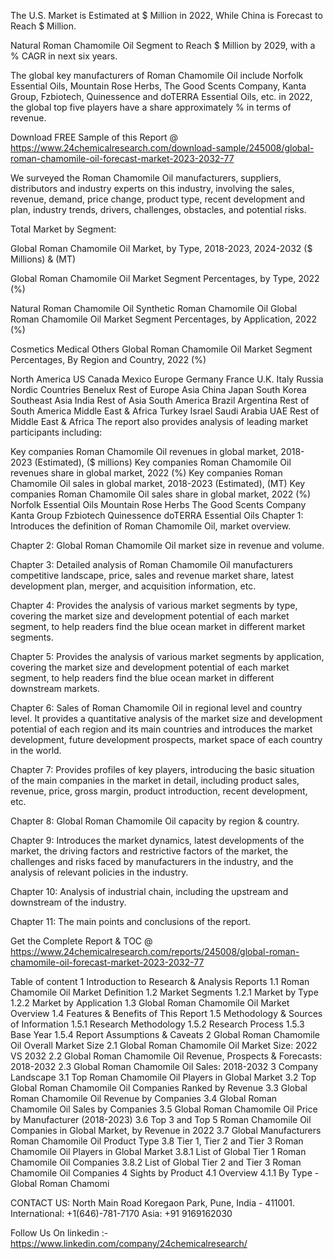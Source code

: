 The U.S. Market is Estimated at $ Million in 2022, While China is Forecast to Reach $ Million.

Natural Roman Chamomile Oil Segment to Reach $ Million by 2029, with a % CAGR in next six years.

The global key manufacturers of Roman Chamomile Oil include Norfolk Essential Oils, Mountain Rose Herbs, The Good Scents Company, Kanta Group, Fzbiotech, Quinessence and doTERRA Essential Oils, etc. in 2022, the global top five players have a share approximately % in terms of revenue.

Download FREE Sample of this Report @ https://www.24chemicalresearch.com/download-sample/245008/global-roman-chamomile-oil-forecast-market-2023-2032-77

We surveyed the Roman Chamomile Oil manufacturers, suppliers, distributors and industry experts on this industry, involving the sales, revenue, demand, price change, product type, recent development and plan, industry trends, drivers, challenges, obstacles, and potential risks.

Total Market by Segment:

Global Roman Chamomile Oil Market, by Type, 2018-2023, 2024-2032 ($ Millions) & (MT)

Global Roman Chamomile Oil Market Segment Percentages, by Type, 2022 (%)

Natural Roman Chamomile Oil
Synthetic Roman Chamomile Oil
Global Roman Chamomile Oil Market Segment Percentages, by Application, 2022 (%)

Cosmetics
Medical
Others
Global Roman Chamomile Oil Market Segment Percentages, By Region and Country, 2022 (%)

North America
US
Canada
Mexico
Europe
Germany
France
U.K.
Italy
Russia
Nordic Countries
Benelux
Rest of Europe
Asia
China
Japan
South Korea
Southeast Asia
India
Rest of Asia
South America
Brazil
Argentina
Rest of South America
Middle East & Africa
Turkey
Israel
Saudi Arabia
UAE
Rest of Middle East & Africa
The report also provides analysis of leading market participants including:

Key companies Roman Chamomile Oil revenues in global market, 2018-2023 (Estimated), ($ millions)
Key companies Roman Chamomile Oil revenues share in global market, 2022 (%)
Key companies Roman Chamomile Oil sales in global market, 2018-2023 (Estimated), (MT)
Key companies Roman Chamomile Oil sales share in global market, 2022 (%)
Norfolk Essential Oils
Mountain Rose Herbs
The Good Scents Company
Kanta Group
Fzbiotech
Quinessence
doTERRA Essential Oils
Chapter 1: Introduces the definition of Roman Chamomile Oil, market overview.

Chapter 2: Global Roman Chamomile Oil market size in revenue and volume.

Chapter 3: Detailed analysis of Roman Chamomile Oil manufacturers competitive landscape, price, sales and revenue market share, latest development plan, merger, and acquisition information, etc.

Chapter 4: Provides the analysis of various market segments by type, covering the market size and development potential of each market segment, to help readers find the blue ocean market in different market segments.

Chapter 5: Provides the analysis of various market segments by application, covering the market size and development potential of each market segment, to help readers find the blue ocean market in different downstream markets.

Chapter 6: Sales of Roman Chamomile Oil in regional level and country level. It provides a quantitative analysis of the market size and development potential of each region and its main countries and introduces the market development, future development prospects, market space of each country in the world.

Chapter 7: Provides profiles of key players, introducing the basic situation of the main companies in the market in detail, including product sales, revenue, price, gross margin, product introduction, recent development, etc.

Chapter 8: Global Roman Chamomile Oil capacity by region & country.

Chapter 9: Introduces the market dynamics, latest developments of the market, the driving factors and restrictive factors of the market, the challenges and risks faced by manufacturers in the industry, and the analysis of relevant policies in the industry.

Chapter 10: Analysis of industrial chain, including the upstream and downstream of the industry.

Chapter 11: The main points and conclusions of the report.

Get the Complete Report & TOC @ https://www.24chemicalresearch.com/reports/245008/global-roman-chamomile-oil-forecast-market-2023-2032-77

Table of content
1 Introduction to Research & Analysis Reports
1.1 Roman Chamomile Oil Market Definition
1.2 Market Segments
1.2.1 Market by Type
1.2.2 Market by Application
1.3 Global Roman Chamomile Oil Market Overview
1.4 Features & Benefits of This Report
1.5 Methodology & Sources of Information
1.5.1 Research Methodology
1.5.2 Research Process
1.5.3 Base Year
1.5.4 Report Assumptions & Caveats
2 Global Roman Chamomile Oil Overall Market Size
2.1 Global Roman Chamomile Oil Market Size: 2022 VS 2032
2.2 Global Roman Chamomile Oil Revenue, Prospects & Forecasts: 2018-2032
2.3 Global Roman Chamomile Oil Sales: 2018-2032
3 Company Landscape
3.1 Top Roman Chamomile Oil Players in Global Market
3.2 Top Global Roman Chamomile Oil Companies Ranked by Revenue
3.3 Global Roman Chamomile Oil Revenue by Companies
3.4 Global Roman Chamomile Oil Sales by Companies
3.5 Global Roman Chamomile Oil Price by Manufacturer (2018-2023)
3.6 Top 3 and Top 5 Roman Chamomile Oil Companies in Global Market, by Revenue in 2022
3.7 Global Manufacturers Roman Chamomile Oil Product Type
3.8 Tier 1, Tier 2 and Tier 3 Roman Chamomile Oil Players in Global Market
3.8.1 List of Global Tier 1 Roman Chamomile Oil Companies
3.8.2 List of Global Tier 2 and Tier 3 Roman Chamomile Oil Companies
4 Sights by Product
4.1 Overview
4.1.1 By Type - Global Roman Chamomi

CONTACT US:
North Main Road Koregaon Park, Pune, India - 411001.
International: +1(646)-781-7170
Asia: +91 9169162030

Follow Us On linkedin :- https://www.linkedin.com/company/24chemicalresearch/
